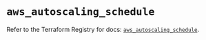 # `aws_autoscaling_schedule`

Refer to the Terraform Registry for docs: [`aws_autoscaling_schedule`](https://registry.terraform.io/providers/hashicorp/aws/6.7.0/docs/resources/autoscaling_schedule).
